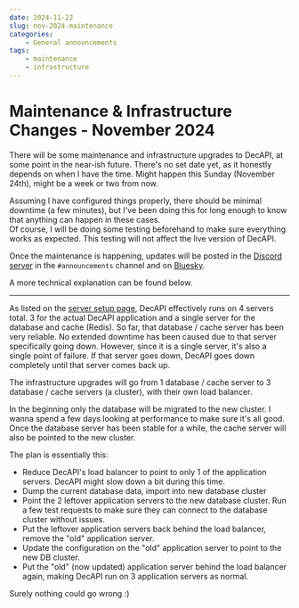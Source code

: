 ```yaml
---
date: 2024-11-22
slug: nov-2024-maintenance
categories:
    - General announcements
tags:
    - maintenance
    - infrastructure
---
```


# Maintenance & Infrastructure Changes - November 2024

There will be some maintenance and infrastructure upgrades to DecAPI, at some point in the near-ish future.
There's no set date yet, as it honestly depends on when I have the time. Might happen this Sunday (November 24th), might be a week or two from now.

Assuming I have configured things properly, there should be minimal downtime (a few minutes), but I've been doing this for long enough to know that anything can happen in these cases.  
Of course, I will be doing some testing beforehand to make sure everything works as expected. This testing will not affect the live version of DecAPI.

Once the maintenance is happening, updates will be posted in the [Discord server](https://decapi.link/discord) in the `#announcements` channel and on [Bluesky](https://bsky.app/profile/decapi.me).

A more technical explanation can be found below.

----

As listed on the [server setup page](../../server-setup.md#server-hosting), DecAPI effectively runs on 4 servers total.
3 for the actual DecAPI application and a single server for the database and cache (Redis). So far, that database / cache server has been very reliable. No extended downtime has been caused due to that server specifically going down.
However, since it is a single server, it's also a single point of failure. If that server goes down, DecAPI goes down completely until that server comes back up.

The infrastructure upgrades will go from 1 database / cache server to 3 database / cache servers (a cluster), with their own load balancer.

In the beginning only the database will be migrated to the new cluster. I wanna spend a few days looking at performance to make sure it's all good.
Once the database server has been stable for a while, the cache server will also be pointed to the new cluster.

The plan is essentially this:

- Reduce DecAPI's load balancer to point to only 1 of the application servers. DecAPI might slow down a bit during this time.
- Dump the current database data, import into new database cluster
- Point the 2 leftover application servers to the new database cluster. Run a few test requests to make sure they can connect to the database cluster without issues.
- Put the leftover application servers back behind the load balancer, remove the "old" application server.
- Update the configuration on the "old" application server to point to the new DB cluster.
- Put the "old" (now updated) application server behind the load balancer again, making DecAPI run on 3 application servers as normal.

Surely nothing could go wrong :)